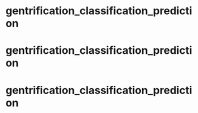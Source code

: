 # gentrification_classification_prediction
# gentrification_classification_prediction
# gentrification_classification_prediction
